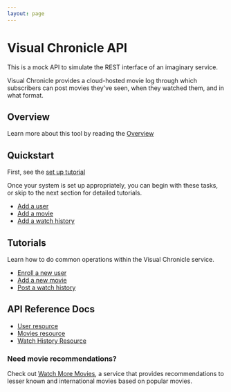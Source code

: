 ```yaml
---
layout: page
---
```


# Visual Chronicle API

This is a mock API to simulate the REST interface of an imaginary service.

Visual Chronicle provides a cloud-hosted movie log through which subscribers can post movies they've seen, when they watched them, and in what format.

## Overview

Learn more about this tool by reading the [Overview](overview.md)

## Quickstart

First, see the [set up tutorial](tutorials/before-you-start)

Once your system is set up appropriately, you can begin with these tasks, or skip to the next section for detailed tutorials.

* [Add a user](api/users-create-user)
* [Add a movie](api/movies-create-movie)
* [Add a watch history](api/watch-history-create)

## Tutorials

Learn how to do common operations within the Visual Chronicle service.

* [Enroll a new user](tutorials/tutorial-enroll-user)
* [Add a new movie](tutorials/tutorial-add-movie)
* [Post a watch history](tutorials/tutorial-add-watch-history)

## API Reference Docs

* [User resource](api/user)
* [Movies resource](api/movies)
* [Watch History Resource](api/watch-history)

### Need movie recommendations?

Check out [Watch More Movies](https://github.com/skym97/watch_more_movies), a service that provides recommendations to lesser known and international movies based on popular movies.
